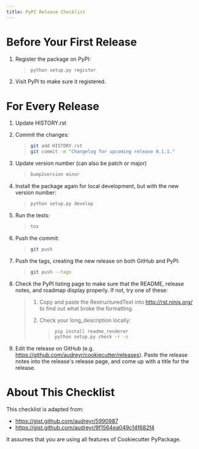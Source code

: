 ```yaml
---
title: PyPI Release Checklist
---
```


# Before Your First Release

1.  Register the package on PyPI:

    > ``` bash
    > python setup.py register
    > ```

2.  Visit PyPI to make sure it registered.

# For Every Release

1.  Update HISTORY.rst

2.  Commit the changes:

    > ``` bash
    > git add HISTORY.rst
    > git commit -m "Changelog for upcoming release 0.1.1."
    > ```

3.  Update version number (can also be patch or major)

    > ``` bash
    > bump2version minor
    > ```

4.  Install the package again for local development, but with the new
    version number:

    > ``` bash
    > python setup.py develop
    > ```

5.  Run the tests:

    > ``` bash
    > tox
    > ```

6.  Push the commit:

    > ``` bash
    > git push
    > ```

7.  Push the tags, creating the new release on both GitHub and PyPI:

    > ``` bash
    > git push --tags
    > ```

8.  Check the PyPI listing page to make sure that the README, release
    notes, and roadmap display properly. If not, try one of these:

    > 1.  Copy and paste the RestructuredText into
    >     <http://rst.ninjs.org/> to find out what broke the formatting.
    >
    > 2.  Check your long_description locally:
    >
    >     > ``` bash
    >     > pip install readme_renderer
    >     > python setup.py check -r -s
    >     > ```

9.  Edit the release on GitHub (e.g.
    <https://github.com/audreyr/cookiecutter/releases>). Paste the
    release notes into the release\'s release page, and come up with a
    title for the release.

# About This Checklist

This checklist is adapted from:

-   <https://gist.github.com/audreyr/5990987>
-   <https://gist.github.com/audreyr/9f1564ea049c14f682f4>

It assumes that you are using all features of Cookiecutter PyPackage.
